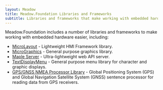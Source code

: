 ```yaml
---
layout: Meadow
title: Meadow.Foundation Libraries and Frameworks
subtitle: Libraries and frameworks that make working with embedded hardware easier.
---
```


Meadow.Foundation includes a number of libraries and frameworks to make working with embedded hardware easier, including:

* [MicroLayout](/Meadow/Meadow.Foundation/Libraries_and_Frameworks/MicroLayout) - Lightweight HMI Framework library.
* [MicroGraphics](/Meadow/Meadow.Foundation/Libraries_and_Frameworks/MicroGraphics) - General purpose graphics library.
* [Maple Server](/Meadow/Meadow.Foundation/Libraries_and_Frameworks/Maple%2EServer) - Ultra-lightweight web API server.
* [TextDisplayMenu](/Meadow/Meadow.Foundation/Libraries_and_Frameworks/TextDisplayMenu/) - General purpose menu library for character and graphic displays.
* [GPS/GNSS NMEA Processor Library](/Meadow/Meadow.Foundation/Libraries_and_Frameworks/Gps_Gnss_Nmea_Processor/) - Global Positioning System (GPS) and Global Navigation Satellite System (GNSS) sentence processor for reading data from GPS receivers.